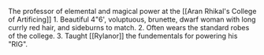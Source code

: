 The professor of elemental and magical power at the [[Aran Rhikal's College of Artificing]]
	1. Beautiful 4"6', voluptuous, brunette, dwarf woman with long currly red hair, and sideburns to match.
	2. Often wears the standard robes of the college.
	3. Taught [[Rylanor]] the fundementals for powering his "RIG".